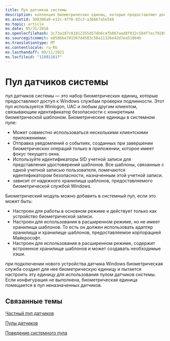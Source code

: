 ```yaml
---
title: Пул датчиков системы
description: коллекция биометрических единиц, которые предоставляют доступ к службам Windows проверки подлинности. Этот пул используется Winlogon, UAC и любым другим клиентом, связывающим идентификатор безопасности с конкретным биометрической шаблоном.
ms.assetid: 308306a9-e12c-4ff6-92c3-a36667a5e548
ms.topic: article
ms.date: 05/31/2018
ms.openlocfilehash: 3c73a187c81812355d574b6c4fb867aad8f832c504f7ec79289879565cf73bcf
ms.sourcegitcommit: e858bbe701567d4583c50a11326e42d7ea51804b
ms.translationtype: MT
ms.contentlocale: ru-RU
ms.lasthandoff: 08/11/2021
ms.locfileid: "118911617"
---
```

# <a name="system-sensor-pool"></a>Пул датчиков системы

пул датчиков системы — это набор биометрических единиц, которые предоставляют доступ к Windows службам проверки подлинности. Этот пул используется Winlogon, UAC и любым другим клиентом, связывающим идентификатор безопасности с конкретным биометрической шаблоном. Биометрические единицы в системном пуле:

-   Может совместно использоваться несколькими клиентскими приложениями.
-   Отправка уведомлений о событиях, созданных при завершении биометрических операций только в приложении, которое имеет фокус текущего окна.
-   Используйте идентификаторы SID учетной записи для представления удостоверений шаблонов. Все шаблоны, связанные с одной учетной записью пользователя, помечаются идентификатором безопасности, назначенным этой учетной записи.
-   зависит от надежного хранилища шаблонов, предоставляемого биометрической службой Windows.

Биометрический модуль можно добавить в системный пул, если это может быть:

-   Настроен для работы в основном режиме и действует только как устройство биометрической записи.
-   Настроен для использования в расширенном режиме, но не имеет хранилища шаблонов. То есть он должен использовать адаптер хранилища и хранилище шаблонов, предоставляемое корпорацией Майкрософт.
-   Настроен для использования в расширенном режиме, содержит встроенное хранилище шаблонов и может создавать необходимые хэши.

при подключении нового устройства датчика Windows биометрическая служба создает для нее биометрическую единицу и пытается настроить эту единицу для использования пулом датчиков системы. Если конфигурация не выполнена, биометрическая единица помещается в пул неназначенных датчиков.

## <a name="related-topics"></a>Связанные темы

<dl> <dt>

[Частный пул датчиков](private-sensor-pool.md)
</dt> <dt>

[Пулы датчиков](sensor-pools.md)
</dt> <dt>

[Поведение системного пула](system-pool-behavior.md)
</dt> </dl>

 

 




